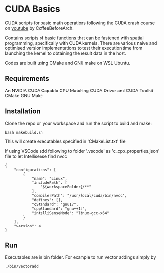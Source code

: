 # CUDA Basics
CUDA scripts for basic math operations following the CUDA crash course on [youtube](https://www.youtube.com/playlist?list=PLxNPSjHT5qvtYRVdNN1yDcdSl39uHV_sU) by CoffeeBeforeArch.

Contains scripts of basic functions that can be fastened with spatial programming, specifically with CUDA kernels. There are various naive and optimised version implementations to test their execution time from launching the kernel to obtaining the result data in the host.

Codes are built using CMake and GNU make on WSL Ubuntu.

## Requirements
An NVIDIA CUDA Capable GPU
Matching CUDA Driver and CUDA Toolkit
CMake
GNU Make

## Installation
Clone the repo on your workspace and run the script to build and make:
```
bash makebuild.sh
```
This will create executables specified in 'CMakeList.txt' file

If using VSCode add following to folder '.vscode' as 'c_cpp_properties.json' file to let Intellisense find nvcc
```
{
    "configurations": [
        {
            "name": "Linux",
            "includePath": [
                "${workspaceFolder}/**"
            ],
            "compilerPath": "/usr/local/cuda/bin/nvcc",
            "defines": [],
            "cStandard": "gnu17",
            "cppStandard": "gnu++14",
            "intelliSenseMode": "linux-gcc-x64"
        }
    ],
    "version": 4
}
```
## Run
Executables are in bin folder. For example to run vector addings simply by
```
./bin/vectoradd
```
